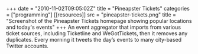 +++
date = "2010-11-02T09:05:02Z"
title = "Pineapster Tickets"
categories = ["programming"]
[[resources]]
  src = "pineapster-tickets.png"
  title = "Screenshot of the Pineapster Tickets homepage showing popular locations and today's events"
+++
An event aggregator that imports from various ticket sources, including Ticketline and WeGotTickets, then it removes any duplicates. Every morning it tweets the day’s events to many city-based Twitter accounts.
